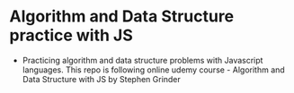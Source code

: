 # Algorithm and Data Structure practice with JS

- Practicing algorithm and data structure problems with Javascript languages. This repo is following online udemy course - Algorithm and Data Structure with JS by Stephen Grinder
